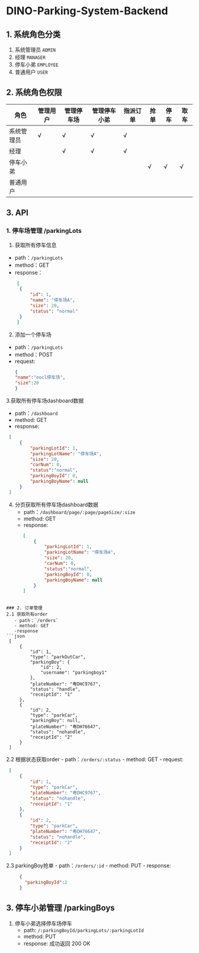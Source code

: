 # DINO-Parking-System-Backend

## 1. 系统角色分类
   1. 系统管理员  `ADMIN`
   2. 经理       `MANAGER`
   3. 停车小弟    `EMPLOYEE`
   4. 普通用户    `USER`

## 2. 系统角色权限 

角色 | 管理用户 | 管理停车场 | 管理停车小弟 | 指派订单 | 抢单 | 停车 | 取车 |
---|----|----|----|----|---|---|---
系统管理员 | √ | √ | √ | √ | | | |
经理 | | √ | √ | √ | | | 
停车小弟 | | | | | √ | √ | √ |
普通用户 | | | | | | | | |


## 3. API

### 1. 停车场管理 /parkingLots

1. 获取所有停车信息
  - path：`/parkingLots`
  - method：GET
  - response：
```json
    [
     {
         "id": 1,
         "name": "停车场A",
         "size": 20,
         "status": "normal"
     }
    ]
```
2. 添加一个停车场

  - path：`/parkingLots`
  - method：POST
  - request:
    ```json
    {
    "name":"oocl停车场",
    "size":20
    }
    ```

3.获取所有停车场dashboard数据
  - path：`/dashboard`
  - method: GET
  - response:
   ```json 
    [
        {
            "parkingLotId": 1,
            "parkingLotName": "停车场A",
            "size": 20,
            "carNum": 0,
            "status":"normal",
            "parkingBoyId": 0,
            "parkingBoyName": null
        }
    ]
   ```

4. 分页获取所有停车场dashboard数据
   - path：`/dashboard/page/:page/pageSize/:size`
   - method: GET
   - response:
   ```json 
      [
          {
              "parkingLotId": 1,
              "parkingLotName": "停车场A",
              "size": 20,
              "carNum": 0,
              "status":"normal",
              "parkingBoyId": 0,
              "parkingBoyName": null
          }
      ]
  ```
    
  ### 2. 订单管理
  2.1 获取所有order
     - path：`/orders`
     - method: GET
     -response
  ```json
   [
       {
           "id": 1,
           "type": "parkOutCar",
           "parkingBoy": {
               "id": 2,
               "username": "parkingboy1"
           },
           "plateNumber": "粤DHC9767",
           "status": "handle",
           "receiptId": "1"
       },
       {
           "id": 2,
           "type": "parkCar",
           "parkingBoy": null,
           "plateNumber": "粤DH76647",
           "status": "nohandle",
           "receiptId": "2"
       }
   ]
  ```
  2.2 根据状态获取order
     - path：`/orders/:status`
     - method: GET
     - request:
  ```json
   [
       {
           "id": 1,
           "type": "parkCar",
           "plateNumber": "粤DHC9767",
           "status": "nohandle",
           "receiptId": "1"
       },
       {
           "id": 2,
           "type": "parkCar",
           "plateNumber": "粤DH76647",
           "status": "nohandle",
           "receiptId": "2"
       }
   ]
  ```
  2.3 parkingBoy抢单
     - path：`/orders/:id`
     - method: PUT
     - response:
  ```json
       {
         "parkingBoyId":2
       }
  ```
  
  ## 3. 停车小弟管理 /parkingBoys
  1. 停车小弟选择停车场停车
     - path: `/:parkingBoyId/parkingLots/:parkingLotId`
     - method: PUT
     - response:
      成功返回 200 OK
